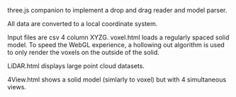 three.js companion to implement a drop and drag reader and model parser.

All data are converted to a local coordinate system. 

Input files are csv 4 column XYZG.
voxel.html loads a regularly spaced solid model. To speed the WebGL experience, a hollowing out algorithm is used to only render the voxels on the outside of the solid. 

LiDAR.html displays large point cloud datasets. 

4View.html shows a solid model (simlarly to voxel) but with 4 simultaneous views. 